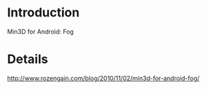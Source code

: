 # Introduction #

Min3D for Android: Fog


# Details #

http://www.rozengain.com/blog/2010/11/02/min3d-for-android-fog/